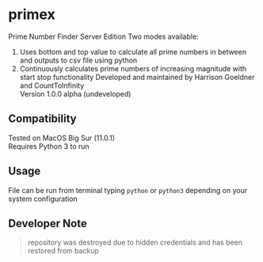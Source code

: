 # primex
Prime Number Finder Server Edition
Two modes available:
1. Uses bottom and top value to calculate all prime numbers in between and outputs to csv file using python
2. Continuously calculates prime numbers of increasing magnitude with start stop functionality
Developed and maintained by Harrison Goeldner and CountToInfinity\
Version 1.0.0 alpha (undeveloped)

## Compatibility
Tested on MacOS Big Sur (11.0.1)\
Requires Python 3 to run

## Usage
File can be run from terminal typing `python` or `python3` depending on your system configuration

## Developer Note
> repository was destroyed due to hidden credentials and has been restored from backup